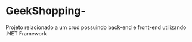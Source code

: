 # GeekShopping-
Projeto relacionado a um crud possuindo back-end e front-end utilizando .NET Framework
